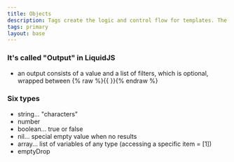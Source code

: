 ```yaml
---
title: Objects
description: Tags create the logic and control flow for templates. The curly brace percentage delimiters {% and %} and the text that they surround do not produce any visible output when the template is rendered. This lets you assign variables and create conditions or loops without showing any of the Liquid logic on the page.
tags: primary
layout: base
---
```

### It's called "Output" in LiquidJS
- an output consists of a value and a list of filters, which is optional, wrapped between {% raw %}{{ }}{% endraw %}

### Six types
- string... "characters"
- number
- boolean... true or false
- nil... special empty value when no results
- array... list of variables of any type (accessing a specific item = [1])
- emptyDrop